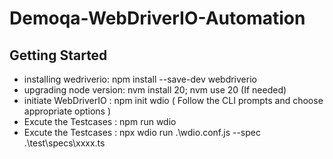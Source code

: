 # Demoqa-WebDriverIO-Automation

## Getting Started
  - installing wedriverio: npm install --save-dev webdriverio
  - upgrading node version: nvm install 20; nvm use 20 (If needed)
  - initiate WebDriverIO : npm init wdio ( Follow the CLI prompts and choose appropriate options )
  - Excute the Testcases : npm run wdio
  - Excute the Testcases : npx wdio run .\wdio.conf.js --spec .\test\specs\xxxx.ts

   
